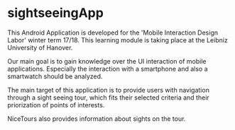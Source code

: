 # sightseeingApp

This Android Application is developed for the 'Mobile Interaction Design Labor' winter term 17/18.
This learning module is taking place at the Leibniz University of Hanover.

Our main goal is to gain knowledge over the UI interaction of mobile applications.
Especially the interaction with a smartphone and also a smartwatch should be analyzed.

The main target of this application is to provide users with navigation through a sight seeing tour,
which fits their selected criteria and their priorization of points of interests.

NiceTours also provides information about sights on the tour.

